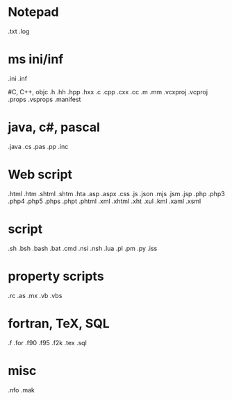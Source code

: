 # Notepad
.txt
.log

# ms ini/inf
.ini
.inf

#C, C++, objc
.h
.hh
.hpp
.hxx
.c
.cpp
.cxx
.cc
.m
.mm
.vcxproj
.vcproj
.props
.vsprops
.manifest

# java, c#, pascal
.java
.cs
.pas
.pp
.inc

# Web script
.html
.htm
.shtml
.shtm
.hta
.asp
.aspx
.css
.js
.json
.mjs
.jsm
.jsp
.php
.php3
.php4
.php5
.phps
.phpt
.phtml
.xml
.xhtml
.xht
.xul
.kml
.xaml
.xsml

# script
.sh
.bsh
.bash
.bat
.cmd
.nsi
.nsh
.lua
.pl
.pm
.py
.iss

# property scripts
.rc
.as
.mx
.vb
.vbs

# fortran, TeX, SQL
.f
.for
.f90
.f95
.f2k
.tex
.sql

# misc
.nfo
.mak
